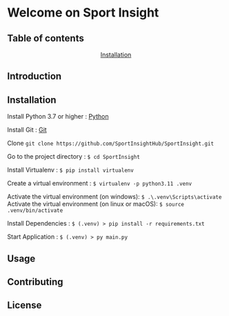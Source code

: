 # Welcome on Sport Insight

## Table of contents
<p align="center">
    <a href="#installation">Installation</a>
</p>

## Introduction

## Installation

Install Python 3.7 or higher : [Python](https://www.python.org/downloads/)

Install Git : [Git](https://git-scm.com/downloads)

Clone ``git clone https://github.com/SportInsightHub/SportInsight.git``

Go to the project directory : ``$ cd SportInsight``

Install Virtualenv : ``$ pip install virtualenv``

Create a virtual environment : ``$ virtualenv -p python3.11 .venv ``

Activate the virtual environment (on windows): ``$ .\.venv\Scripts\activate``
Activate the virtual environment (on linux or macOS): ``$ source .venv/bin/activate``

Install Dependencies : ``$ (.venv) > pip install -r requirements.txt``

Start Application : ``$ (.venv) > py main.py``

## Usage

## Contributing

## License
